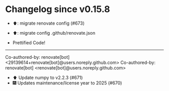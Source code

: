 # Changelog since v0.15.8
- ⬆️: migrate renovate config (#673)

* ⬆️: migrate config .github/renovate.json

* Prettified Code!

---------

Co-authored-by: renovate[bot] <29139614+renovate[bot]@users.noreply.github.com>
Co-authored-by: renovate[bot] <renovate[bot]@users.noreply.github.com> 
- ⬆️ Update numpy to v2.2.3 (#671) 
- 🎆 Updates maintenance/license year to 2025 (#670) 
